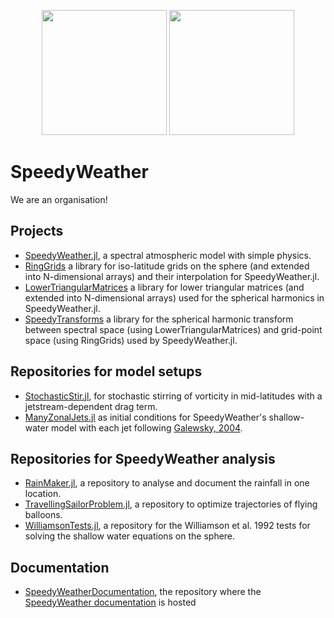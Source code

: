 <p align="center">
  <img src="https://github.com/user-attachments/assets/7259f148-a920-4f79-adb2-6659e0cf917b" width="200">
  <img src="https://github.com/user-attachments/assets/c937542e-3cb7-4860-bffd-4991cac4301f" width="200"><br>
</p>

# SpeedyWeather
We are an organisation!

## Projects

- [SpeedyWeather.jl](https://github.com/SpeedyWeather/SpeedyWeather.jl), a spectral atmospheric model with simple physics.
- [RingGrids](https://speedyweather.github.io/SpeedyWeather.jl/dev/ringgrids/) a library for iso-latitude grids on the sphere (and extended into N-dimensional arrays) and their interpolation for SpeedyWeather.jl.
- [LowerTriangularMatrices](https://speedyweather.github.io/SpeedyWeather.jl/dev/lowertriangularmatrices/) a library for lower triangular matrices (and extended into N-dimensional arrays) used for the spherical harmonics in SpeedyWeather.jl.
- [SpeedyTransforms](https://speedyweather.github.io/SpeedyWeather.jl/dev/speedytransforms/) a library for the spherical harmonic transform between spectral space (using LowerTriangularMatrices) and grid-point space (using RingGrids) used by SpeedyWeather.jl.

## Repositories for model setups

- [StochasticStir.jl](https://github.com/SpeedyWeather/StochasticStir.jl), for stochastic stirring of vorticity in mid-latitudes with a jetstream-dependent drag term.
- [ManyZonalJets.jl](https://github.com/SpeedyWeather/ManyZonalJets.jl) as initial conditions for SpeedyWeather's shallow-water model with each jet following [Galewsky, 2004](https://doi.org/10.3402/tellusa.v56i5.14436).

## Repositories for SpeedyWeather analysis

- [RainMaker.jl](https://github.com/SpeedyWeather/RainMaker.jl), a repository to analyse and document the rainfall in one location.
- [TravellingSailorProblem.jl](https://github.com/SpeedyWeather/TravellingSailorProblem.jl), a repository to optimize trajectories of flying balloons.
- [WilliamsonTests.jl](https://github.com/SpeedyWeather/WilliamsonTests.jl), a repository for the Williamson et al. 1992 tests for solving the shallow water equations on the sphere.

## Documentation

- [SpeedyWeatherDocumentation](https://github.com/SpeedyWeather/SpeedyWeatherDocumentation), the repository where the [SpeedyWeather documentation](https://speedyweather.github.io) is hosted 
